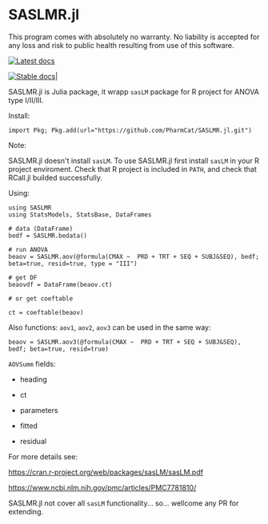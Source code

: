 # SASLMR.jl

This program comes with absolutely no warranty. No liability is accepted for any loss and risk to public health resulting from use of this software.


[![Latest docs](https://img.shields.io/badge/docs-latest-blue.svg)](https://pharmcat.github.io/SASLMR.jl/dev/)

[![Stable docs](https://img.shields.io/badge/docs-stable-blue.svg)](https://pharmcat.github.io/SASLMR.jl/stable/)|

SASLMR.jl is Julia package, it wrapp `sasLM` package for R project for ANOVA type I/II/III.

Install:

```
import Pkg; Pkg.add(url="https://github.com/PharmCat/SASLMR.jl.git")
```

Note:

SASLMR.jl doesn't install `sasLM`. To use SASLMR.jl first install `sasLM` in your R project enviroment. 
Check that R project is included in `PATH`, and check that RCall.jl builded successfully.

Using:


```
using SASLMR
using StatsModels, StatsBase, DataFrames

# data (DataFrame)
bedf = SASLMR.bedata()

# run ANOVA
beaov = SASLMR.aov(@formula(CMAX ~  PRD + TRT + SEQ + SUBJ&SEQ), bedf; beta=true, resid=true, type = "III")

# get DF
beaovdf = DataFrame(beaov.ct)

# or get coeftable

ct = coeftable(beaov)
```

Also functions: `aov1`, `aov2`, `aov3` can be used in the same way:

```
beaov = SASLMR.aov3(@formula(CMAX ~  PRD + TRT + SEQ + SUBJ&SEQ), bedf; beta=true, resid=true)
```

`AOVSumm` fields:

* heading

* ct

* parameters

* fitted

* residual

For more details see: 

https://cran.r-project.org/web/packages/sasLM/sasLM.pdf

https://www.ncbi.nlm.nih.gov/pmc/articles/PMC7781810/

SASLMR.jl not cover all `sasLM` functionality... so... wellcome any PR for extending.
